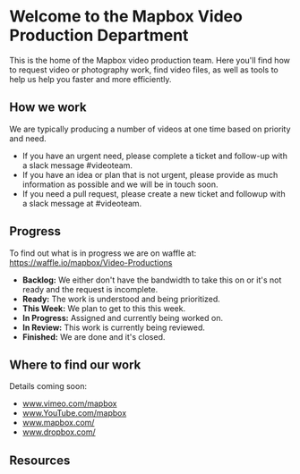 # Welcome to the Mapbox Video Production Department
This is the home of the Mapbox video production team. 
Here you'll find how to request video or photography work, find video files, as well as tools to help us help you faster and more efficiently.

## How we work
We are typically producing a number of videos at one time based on priority and need.
- If you have an urgent need, please complete a ticket and follow-up with a slack message #videoteam. 
- If you have an idea or plan that is not urgent, please provide as much information as possible and we will be in touch soon.
- If you need a pull request, please create a new ticket and followup with a slack message at #videoteam.

## Progress
To find out what is in progress we are on waffle at: https://waffle.io/mapbox/Video-Productions
- **Backlog:** We either don't have the bandwidth to take this on or it's not ready and the request is incomplete.
- **Ready:** The work is understood and being prioritized.
- **This Week:** We plan to get to this this week.
- **In Progress:** Assigned and currently being worked on. 
- **In Review:** This work is currently being reviewed.
- **Finished:** We are done and it's closed. 
  
## Where to find our work
Details coming soon:
- www.vimeo.com/mapbox
- www.YouTube.com/mapbox
- www.mapbox.com/
- www.dropbox.com/

## Resources

